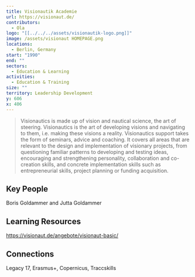 ```yaml
---
title: Visionautik Academie
url: https://visionaut.de/
contributors:
  - Ola
logo: "[[../../../assets/visionautik-logo.png]]"
image: /assets/visionaut HOMEPAGE.png
locations:
  - Berlin, Germany
start: "1990"
end: ""
sectors:
  - Education & Learning
activities:
  - Education & Training
size: ""
territory: Leadership Development
y: 606
x: 406
---
```

> Visionautics is made up of vision and nautical science, the art of steering. Visionautics is the art of developing visions and navigating to them, i.e. making these visions a reality. Visionautics support takes the form of seminars, advice and coaching. It covers all areas that are relevant to the design and implementation of visionary projects, from questioning familiar patterns to developing and testing ideas, encouraging and strengthening personality, collaboration and co-creation skills, and concrete implementation skills such as entrepreneurial skills, project planning or funding acquisition.

## Key People

Boris Goldammer and Jutta Goldammer

## Learning Resources

https://visionaut.de/angebote/visionaut-basic/

## Connections

Legacy 17, Erasmus+, Copernicus, Traccskills
